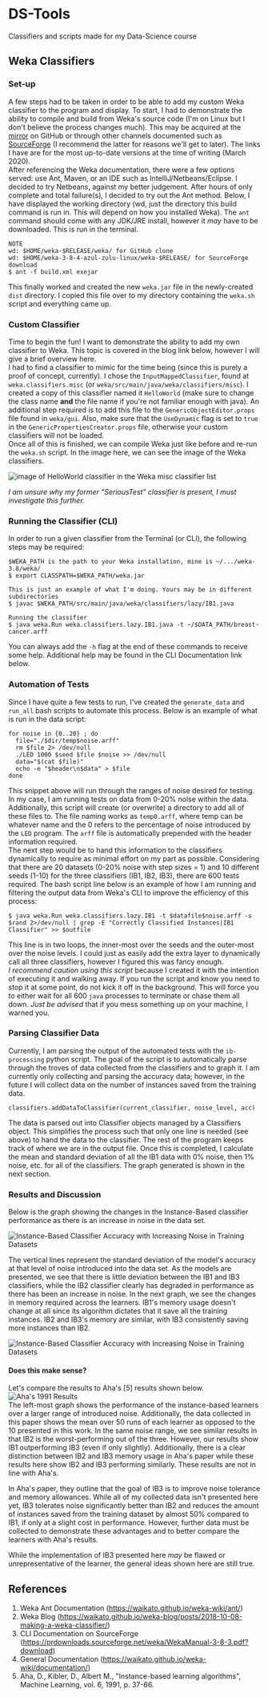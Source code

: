 # DS-Tools
Classifiers and scripts made for my Data-Science course

## Weka Classifiers

### Set-up
A few steps had to be taken in order to be able to add my custom Weka classifier to the program and display. To start, I had to demonstrate the ability to compile and build from Weka's source code (I'm on Linux but I don't believe the process changes much). This may be acquired at the [mirror](https://github.com/Waikato/weka-3.8) on GitHub or through other channels documented such as [SourceForge](https://sourceforge.net/projects/weka/files/weka-3-8/3.8.4/weka-3-8-4-azul-zulu-linux.zip/download?use_mirror=pilotfiber) (I recommend the latter for reasons we'll get to later). The links I have are for the most up-to-date versions at the time of writing (March 2020).   
After referencing the Weka documentation, there were a few options served: use Ant, Maven, or an IDE such as IntelliJ/Netbeans/Eclipse. I decided to try Netbeans, against my better judgement. After hours of only complete and total failure(s), I decided to try out the Ant method. Below, I have displayed the working directory (wd, just the directory this build command is run in. This will depend on how you installed Weka). The `ant` command should come with any JDK/JRE install, however it *may* have to be downloaded. This is run in the terminal. 

```
NOTE  
wd: $HOME/weka-$RELEASE/weka/ for GitHub clone
wd: $HOME/weka-3-8-4-azul-zulu-linux/weka-$RELEASE/ for SourceForge download
$ ant -f build.xml exejar
```
This finally worked and created the new `weka.jar` file in the newly-created `dist` directory. I copied this file over to my directory containing the `weka.sh` script and everything came up. 

### Custom Classifier
Time to begin the fun! I want to demonstrate the ability to add my own classifier to Weka. This topic is covered in the blog link below, however I will give a brief overview here.  
I had to find a classifier to mimic for the time being (since this is purely a proof of concept, currently). I chose the `InputMappedClassifier`, found at `weka.classifiers.misc` (or `weka/src/main/java/weka/classifiers/misc`). I created a copy of this classifier named it `HelloWorld` (make sure to change the class name **and** the file name if you're not familiar enough with java). An additional step required is to add this file to the `GenericObjectEditor.props` file found in `weka/gui`. Also, make sure that the `UseDynamic` flag is set to `true` in the `GenericPropertiesCreator.props` file, otherwise your custom classifiers will not be loaded.  
Once all of this is finished, we can compile Weka just like before and re-run the `weka.sh` script. In the image here, we can see the image of the Weka classifiers. 

![image of HelloWorld classifier in the Weka misc classifier list](https://github.com/JohnsonClayton/DS-Tools/blob/master/media/hw_added.png)

*I am unsure why my former "SeriousTest" classifier is present, I must investigate this further.*

### Running the Classifier (CLI)
In order to run a given classifier from the Terminal (or CLI), the following steps may be required:
```
$WEKA_PATH is the path to your Weka installation, mine is ~/.../weka-3.8/weka/
$ export CLASSPATH=$WEKA_PATH/weka.jar  

This is just an example of what I'm doing. Yours may be in different subdirectories
$ javac $WEKA_PATH/src/main/java/weka/classifiers/lazy/IB1.java 

Running the classifier
$ java weka.Run weka.classifiers.lazy.IB1.java -t ~/$DATA_PATH/breast-cancer.arff

```

You can always add the `-h` flag at the end of these commands to receive some help. Additional help may be found in the CLI Documentation link below.

### Automation of Tests
Since I have quite a few tests to run, I've created the `generate_data` and `run_all` bash scripts to automate this process. Below is an example of what is run in the data script:
```
for noise in {0..20} ; do
  file="./$dir/temp$noise.arff"
  rm $file 2> /dev/null
  ./LED 1000 $seed $file $noise >> /dev/null
  data="$(cat $file)"
  echo -e "$header\n$data" > $file
done
```
This snippet above will run through the ranges of noise desired for testing. In my case, I am running tests on data from 0-20% noise within the data. Additionally, this script will create (or overwrite) a directory to add all of these files to. The file naming works as `temp0.arff`, where temp can be whatever name and the 0 refers to the percentage of noise introduced by the `LED` program. The `arff` file is automatically prepended with the header information required.   
The next step would be to hand this information to the classifiers dynamically to require as minimal effort on my part as possible. Considering that there are 20 datasets (0-20% noise with step sizes = 1) and 10 different seeds (1-10) for the three classifiers (IB1, IB2, IB3), there are 600 tests required. The bash script line below is an example of how I am running and filtering the output data from Weka's CLI to improve the efficiency of this process:
```
$ java weka.Run weka.classifiers.lazy.IB1 -t $datafile$noise.arff -s $rand 2>/dev/null | grep -E "Correctly Classified Instances|IB1 Classifier" >> $outfile
```
This line is in two loops, the inner-most over the seeds and the outer-most over the noise levels. I could just as easily add the extra layer to dynamically call all three classifiers, however I figured this was fancy enough.  
*I recommend caution using this script* because I created it with the intention of executing it and walking away. If you run the script and know you need to stop it at some point, do not kick it off in the background. This will force you to either wait for all 600 `java` processes to terminate or chase them all down. *Just be advised* that if you mess something up on your machine, I warned you.

### Parsing Classifier Data
Currently, I am parsing the output of the automated tests with the `ib-processing` python script. The goal of the script is to automatically parse through the troves of data collected from the classifiers and to graph it. I am currently only collecting and parsing the accuracy data; however, in the future I will collect data on the number of instances saved from the training data.
```
classifiers.addDataToClassifier(current_classifier, noise_level, acc)
```
The data is parsed out into Classifier objects managed by a Classifiers object. This simplifies the process such that only one line is needed (see above) to hand the data to the classifier. The rest of the program keeps track of where we are in the output file. Once this is completed, I calculate the mean and standard deviation of all the IB1 data with 0% noise, then 1% noise, etc. for all of the classifiers. The graph generated is shown in the next section.

### Results and Discussion
Below is the graph showing the changes in the Instance-Based classifier performance as there is an increase in noise in the data set.

![Instance-Based Classifier Accuracy with Increasing Noise in Training Datasets](https://github.com/JohnsonClayton/DS-Tools/blob/master/media/ib1-3_accuracy.png)

The vertical lines represent the standard deviation of the model's accuracy at that level of noise introduced into the data set. As the models are presented, we see that there is little deviation between the IB1 and IB3 classifiers, while the IB2 classifier clearly has degraded in performance as there has been an increase in noise. In the next graph, we see the changes in memory required across the learners. IB1's memory usage doesn't change at all since its algorithm dictates that it save all the training instances. IB2 and IB3's memory are similar, with IB3 consistently saving more instances than IB2. 

![Instance-Based Classifier Accuracy with Increasing Noise in Training Datasets](https://github.com/JohnsonClayton/DS-Tools/blob/master/media/ib1-3_memory.png)
#### Does this make sense?
Let's compare the results to Aha's [5] results shown below.
![Aha's 1991 Results](https://github.com/JohnsonClayton/DS-Tools/blob/master/media/aha_results_1991.png)  
The left-most graph shows the performance of the instance-based learners over a larger range of introduced noise. Additionally, the data collected in this paper shows the mean over 50 runs of each learner as opposed to the 10 presented in this work. In the same noise range, we see similar results in that IB2 is the worst-performing out of the three. However, our results show IB1 outperforming IB3 (even if only slightly). Additionally, there is a clear distinction between IB2 and IB3 memory usage in Aha's paper while these results here show IB2 and IB3 performing similarly. These results are not in line with Aha's. 

In Aha's paper, they outline that the goal of IB3 is to improve noise tolerance and memory allowances. While all of my collected data isn't presented here yet, IB3 tolerates noise significantly better than IB2 and reduces the amount of instances saved from the training dataset by almost 50% compared to IB1, if only at a slight cost in performance. However, further data must be collected to demonstrate these advantages and to better compare the learners with Aha's results. 

While the implementation of IB3 presented here *may* be flawed or unrepresentative of the learner, the general ideas shown here are still true.  

## References
1. Weka Ant Documentation (https://waikato.github.io/weka-wiki/ant/)
2. Weka Blog (https://waikato.github.io/weka-blog/posts/2018-10-08-making-a-weka-classifier/)
3. CLI Documentation on SourceForge (https://prdownloads.sourceforge.net/weka/WekaManual-3-8-3.pdf?download)
4. General Documentation (https://waikato.github.io/weka-wiki/documentation/)
5. Aha, D., Kibler, D., Albert M., "Instance-based learning algorithms", Machine Learning, vol. 6, 1991, p. 37-66.
